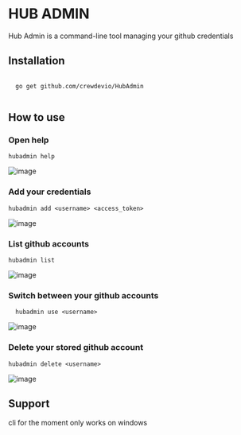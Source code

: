 # HUB ADMIN

Hub Admin is a command-line tool managing your github credentials

## Installation

``` console
  
  go get github.com/crewdevio/HubAdmin
 
```

## How to use

### Open help
```console
hubadmin help
```
![image](https://user-images.githubusercontent.com/59743950/137951279-c7489d69-325f-414d-9d53-4ab865555432.png)

### Add your credentials

```console
hubadmin add <username> <access_token>
```
![image](https://user-images.githubusercontent.com/59743950/137822738-28bddf4a-f8f5-4629-8d13-d9ea9d144cac.png)

### List github accounts
```console 
hubadmin list
```
![image](https://user-images.githubusercontent.com/59743950/137949721-e224dd5f-a170-41dc-b89b-8fa1daa73228.png)

### Switch between your github accounts
``` console
  hubadmin use <username>
```
![image](https://user-images.githubusercontent.com/59743950/137822403-99c8fe17-4b4a-4e3a-91d5-6faaae550105.png)

### Delete your stored github account
```console
hubadmin delete <username>
```
![image](https://user-images.githubusercontent.com/59743950/137940254-23ad9e1c-0e75-4175-b6be-b9ba5e631db7.png)

## Support 
cli for the moment only works on windows
